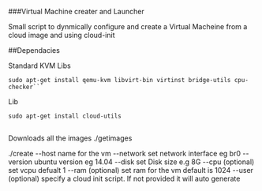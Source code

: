 ###Virtual Machine creater and Launcher

Small script to dynmically configure and create a Virtual Macheine from a cloud image and using cloud-init

##Dependacies

Standard KVM Libs
```
sudo apt-get install qemu-kvm libvirt-bin virtinst bridge-utils cpu-checker```
```
Lib 
```
sudo apt-get install cloud-utils
```

##  
Downloads all the images
./getimages


./create
--host name for the vm 
--network set network interface eg br0
--version ubuntu version eg 14.04
--disk set Disk size e.g 8G
--cpu (optional) set vcpu defualt 1
--ram (optional) set ram for the vm default is 1024
--user (optional) specify a cloud init script. If not provided it will auto generate
